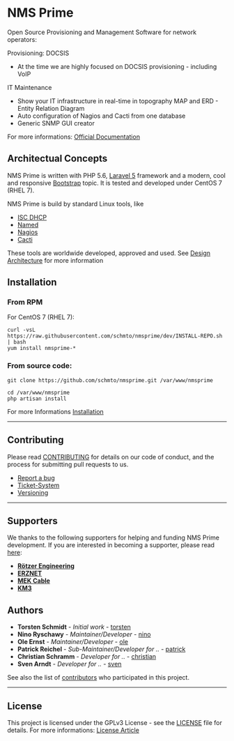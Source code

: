 # NMS Prime

Open Source Provisioning and Management Software for network operators:

Provisioning: DOCSIS
- At the time we are highly focused on DOCSIS provisioning - including VoIP

IT Maintenance
- Show your IT infrastructure in real-time in topography MAP and ERD - Entity Relation Diagram
- Auto configuration of Nagios and Cacti from one database
- Generic SNMP GUI creator 

For more informations: [Official Documentation](https://devel.roetzer-engineering.com:3128/confluence/display/NMS/NMS+PRIME)


## Architectual Concepts

NMS Prime is written with PHP 5.6, [Laravel 5](https://laravel.com/) framework and a modern, cool and responsive [Bootstrap](http://getbootstrap.com/) topic. It is tested and developed under CentOS 7 (RHEL 7).

NMS Prime is build by standard Linux tools, like
- [ISC DHCP](https://www.isc.org/downloads/dhcp/)
- [Named](https://linux.die.net/man/8/named)
- [Nagios](https://www.nagios.org/)
- [Cacti](https://www.cacti.net/index.php)

These tools are worldwide developed, approved and used. See [Design Architecture](https://devel.roetzer-engineering.com:3128/confluence/display/NMS/Architecture+Guidelines) for more information


## Installation

### From RPM

For CentOS 7 (RHEL 7):

```
curl -vsL https://raw.githubusercontent.com/schmto/nmsprime/dev/INSTALL-REPO.sh | bash
yum install nmsprime-*
```

### From source code:

```
git clone https://github.com/schmto/nmsprime.git /var/www/nmsprime

cd /var/www/nmsprime
php artisan install
```

For more Informations [Installation](https://devel.roetzer-engineering.com:3128/confluence/display/NMS/Installation)


---

## Contributing

Please read [CONTRIBUTING](CONTRIBUTING.md) for details on our code of conduct, and the process for submitting pull requests to us.

* [Report a bug](https://devel.roetzer-engineering.com:3128/confluence/display/NMS/Report+a+Bug)
* [Ticket-System](https://devel.roetzer-engineering.com:3128/confluence/display/NMS/Open+Tickets+Overview)
* [Versioning](https://devel.roetzer-engineering.com:3128/confluence/display/NMS/Versioning+Schema)


---

## Supporters

We thanks to the following supporters for helping and funding NMS Prime development. If you are interested in becoming a supporter, please read [here](https://devel.roetzer-engineering.com:3128/confluence/pages/viewpage.action?pageId=6554183):

- **[Rötzer Engineering](https://roetzer-engineering.com)**
- **[ERZNET](http://erznet.tv)**
- **[MEK Cable](http://mek-cable.de)**
- **[KM3](https://km3.de)**

## Authors

* **Torsten Schmidt** - *Initial work* - [torsten](https://github.com/schmto)
* **Nino Ryschawy** - *Maintainer/Developer* - [nino](https://github.com/todo)
* **Ole Ernst** - *Maintainer/Developer* - [ole](https://github.com/todo)
* **Patrick Reichel** - *Sub-Maintainer/Developer for ..* - [patrick](https://github.com/todo)
* **Christian Schramm** - *Developer for ..* - [christian](https://github.com/todo)
* **Sven Arndt** - *Developer for ..* - [sven](https://github.com/todo)

See also the list of [contributors](https://github.com/schmto/nms-prime/contributors) who participated in this project.

---

## License

This project is licensed under the GPLv3 License - see the [LICENSE](LICENSE.md) file for details. For more informations: [License Article](https://devel.roetzer-engineering.com:3128/confluence/display/NMS/License)
